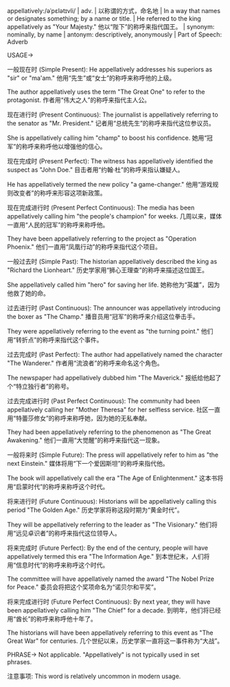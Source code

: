 appellatively:/əˈpɛlətɪvli/ | adv. | 以称谓的方式，命名地 |  In a way that names or designates something; by a name or title. | He referred to the king appellatively as "Your Majesty." 他以“陛下”的称呼来指代国王。 | synonym: nominally, by name | antonym: descriptively, anonymously | Part of Speech: Adverb

USAGE->

一般现在时 (Simple Present):
He appellatively addresses his superiors as "sir" or "ma'am."  他用“先生”或“女士”的称呼来称呼他的上级。

The author appellatively uses the term "The Great One" to refer to the protagonist.  作者用“伟大之人”的称呼来指代主人公。


现在进行时 (Present Continuous):
The journalist is appellatively referring to the senator as "Mr. President." 记者用“总统先生”的称呼来指代这位参议员。

She is appellatively calling him "champ" to boost his confidence. 她用“冠军”的称呼来称呼他以增强他的信心。


现在完成时 (Present Perfect):
The witness has appellatively identified the suspect as "John Doe." 目击者用“约翰·杜”的称呼来指认嫌疑人。

He has appellatively termed the new policy "a game-changer." 他用“游戏规则改变者”的称呼来形容这项新政策。


现在完成进行时 (Present Perfect Continuous):
The media has been appellatively calling him "the people's champion" for weeks. 几周以来，媒体一直用“人民的冠军”的称呼来称呼他。

They have been appellatively referring to the project as "Operation Phoenix."  他们一直用“凤凰行动”的称呼来指代这个项目。


一般过去时 (Simple Past):
The historian appellatively described the king as "Richard the Lionheart." 历史学家用“狮心王理查”的称呼来描述这位国王。

She appellatively called him "hero" for saving her life. 她称他为“英雄”，因为他救了她的命。


过去进行时 (Past Continuous):
The announcer was appellatively introducing the boxer as "The Champ."  播音员用“冠军”的称呼来介绍这位拳击手。

They were appellatively referring to the event as "the turning point."  他们用“转折点”的称呼来指代这个事件。


过去完成时 (Past Perfect):
The author had appellatively named the character "The Wanderer." 作者用“流浪者”的称呼来命名这个角色。

The newspaper had appellatively dubbed him "The Maverick." 报纸给他起了个“特立独行者”的称号。


过去完成进行时 (Past Perfect Continuous):
The community had been appellatively calling her "Mother Theresa" for her selfless service. 社区一直用“特蕾莎修女”的称呼来称呼她，因为她的无私奉献。

They had been appellatively referring to the phenomenon as "The Great Awakening."  他们一直用“大觉醒”的称呼来指代这一现象。


一般将来时 (Simple Future):
The press will appellatively refer to him as "the next Einstein." 媒体将用“下一个爱因斯坦”的称呼来指代他。

The book will appellatively call the era "The Age of Enlightenment."  这本书将用“启蒙时代”的称呼来称呼这个时代。


将来进行时 (Future Continuous):
Historians will be appellatively calling this period "The Golden Age."  历史学家将称这段时期为“黄金时代”。

They will be appellatively referring to the leader as "The Visionary."  他们将用“远见卓识者”的称呼来指代这位领导人。


将来完成时 (Future Perfect):
By the end of the century, people will have appellatively termed this era "The Information Age." 到本世纪末，人们将用“信息时代”的称呼来称呼这个时代。

The committee will have appellatively named the award "The Nobel Prize for Peace."  委员会将把这个奖项命名为“诺贝尔和平奖”。


将来完成进行时 (Future Perfect Continuous):
By next year, they will have been appellatively calling him "The Chief" for a decade. 到明年，他们将已经用“酋长”的称呼来称呼他十年了。

The historians will have been appellatively referring to this event as "The Great War" for centuries.  几个世纪以来，历史学家一直将这一事件称为“大战”。


PHRASE->
Not applicable.  "Appellatively" is not typically used in set phrases.


注意事项:
This word is relatively uncommon in modern usage.
